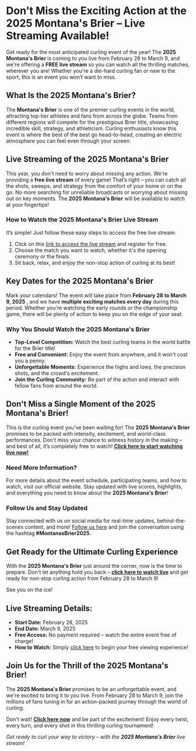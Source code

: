 # Don't Miss the Exciting Action at the 2025 Montana's Brier – Live Streaming Available!

Get ready for the most anticipated curling event of the year! The **2025 Montana's Brier** is coming to you live from February 28 to March 9, and we're offering a **FREE live stream** so you can watch all the thrilling matches, wherever you are! Whether you're a die-hard curling fan or new to the sport, this is an event you won’t want to miss.

## What Is the 2025 Montana's Brier?

The **Montana's Brier** is one of the premier curling events in the world, attracting top-tier athletes and fans from across the globe. Teams from different regions will compete for the prestigious Brier title, showcasing incredible skill, strategy, and athleticism. Curling enthusiasts know this event is where the best of the best go head-to-head, creating an electric atmosphere you can feel even through your screen.

## Live Streaming of the 2025 Montana's Brier

This year, you don't need to worry about missing any action. We're providing a **free live stream** of every game! That’s right – you can catch all the shots, sweeps, and strategy from the comfort of your home or on the go. No more searching for unreliable broadcasts or worrying about missing out on key moments. The **2025 Montana's Brier** will be available to watch at your fingertips!

### How to Watch the 2025 Montana's Brier Live Stream

It’s simple! Just follow these easy steps to access the free live stream:

1. Click on this [link to access the live stream](https://tinyurl.com/livestreamfreeo?st=2025montanasbrier&si=gh) and register for free.
2. Choose the match you want to watch, whether it's the opening ceremony or the finals.
3. Sit back, relax, and enjoy the non-stop action of curling at its best!

## Key Dates for the 2025 Montana's Brier

Mark your calendars! The event will take place from **February 28 to March 9, 2025** , and we have **multiple exciting matches every day** during this period. Whether you're watching the early rounds or the championship game, there will be plenty of action to keep you on the edge of your seat.

### Why You Should Watch the 2025 Montana's Brier

- **Top-Level Competition:** Watch the best curling teams in the world battle for the Brier title!
- **Free and Convenient:** Enjoy the event from anywhere, and it won't cost you a penny.
- **Unforgettable Moments:** Experience the highs and lows, the precision shots, and the crowd's excitement.
- **Join the Curling Community:** Be part of the action and interact with fellow fans from around the world.

## Don't Miss a Single Moment of the 2025 Montana's Brier!

This is the curling event you’ve been waiting for! The **2025 Montana's Brier** promises to be packed with intensity, excitement, and world-class performances. Don't miss your chance to witness history in the making – and best of all, it’s completely free to watch! **[Click here to start watching live now!](https://tinyurl.com/livestreamfreeo?st=2025montanasbrier&si=gh)**

### Need More Information?

For more details about the event schedule, participating teams, and how to watch, visit our official website. Stay updated with live scores, highlights, and everything you need to know about the **2025 Montana's Brier**!

### Follow Us and Stay Updated

Stay connected with us on social media for real-time updates, behind-the-scenes content, and more! [Follow us here](https://tinyurl.com/livestreamfreeo?st=2025montanasbrier&si=gh) and join the conversation using the hashtag **#MontanasBrier2025**.

## Get Ready for the Ultimate Curling Experience

With the **2025 Montana's Brier** just around the corner, now is the time to prepare. Don't let anything hold you back – **[click here to watch live](https://tinyurl.com/livestreamfreeo?st=2025montanasbrier&si=gh)** and get ready for non-stop curling action from February 28 to March 9!

See you on the ice!

## Live Streaming Details:

- **Start Date:** February 28, 2025
- **End Date:** March 9, 2025
- **Free Access:** No payment required – watch the entire event free of charge!
- **How to Watch:** Simply [click here](https://tinyurl.com/livestreamfreeo?st=2025montanasbrier&si=gh) to begin your free viewing experience!

## Join Us for the Thrill of the 2025 Montana's Brier!

The **2025 Montana's Brier** promises to be an unforgettable event, and we're excited to bring it to you live. From February 28 to March 9, join the millions of fans tuning in for an action-packed journey through the world of curling.

Don't wait! **[Click here now](https://tinyurl.com/livestreamfreeo?st=2025montanasbrier&si=gh)** and be part of the excitement! Enjoy every twist, every turn, and every shot in this thrilling curling tournament!

_Get ready to curl your way to victory – with the **2025 Montana's Brier** live stream!_
